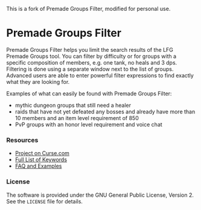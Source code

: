 This is a fork of Premade Groups Filter, modified for personal use.

# Premade Groups Filter

Premade Groups Filter helps you limit the search results of the LFG Premade Groups tool. You can filter by difficulty or for groups with a specific composition of members, e.g. one tank, no heals and 3 dps. Filtering is done using a separate window next to the list of groups. Advanced users are able to enter powerful filter expressions to find exactly what they are looking for.

Examples of what can easily be found with Premade Groups Filter:

* mythic dungeon groups that still need a healer
* raids that have not yet defeated any bosses and already have more than 10 members and an item level requirement of 850
* PvP groups with an honor level requirement and voice chat


### Resources

* [Project on Curse.com](https://mods.curse.com/addons/wow/premade-groups-filter)
* [Full List of Keywords](https://wow.curseforge.com/projects/premade-groups-filter/pages/list-of-keywords "Full List of Keywords")
* [FAQ and Examples](https://wow.curseforge.com/projects/premade-groups-filter/pages/faq "FAQ and Examples")


### License

The software is provided under the GNU General Public License, Version 2. See the `LICENSE` file for details.
